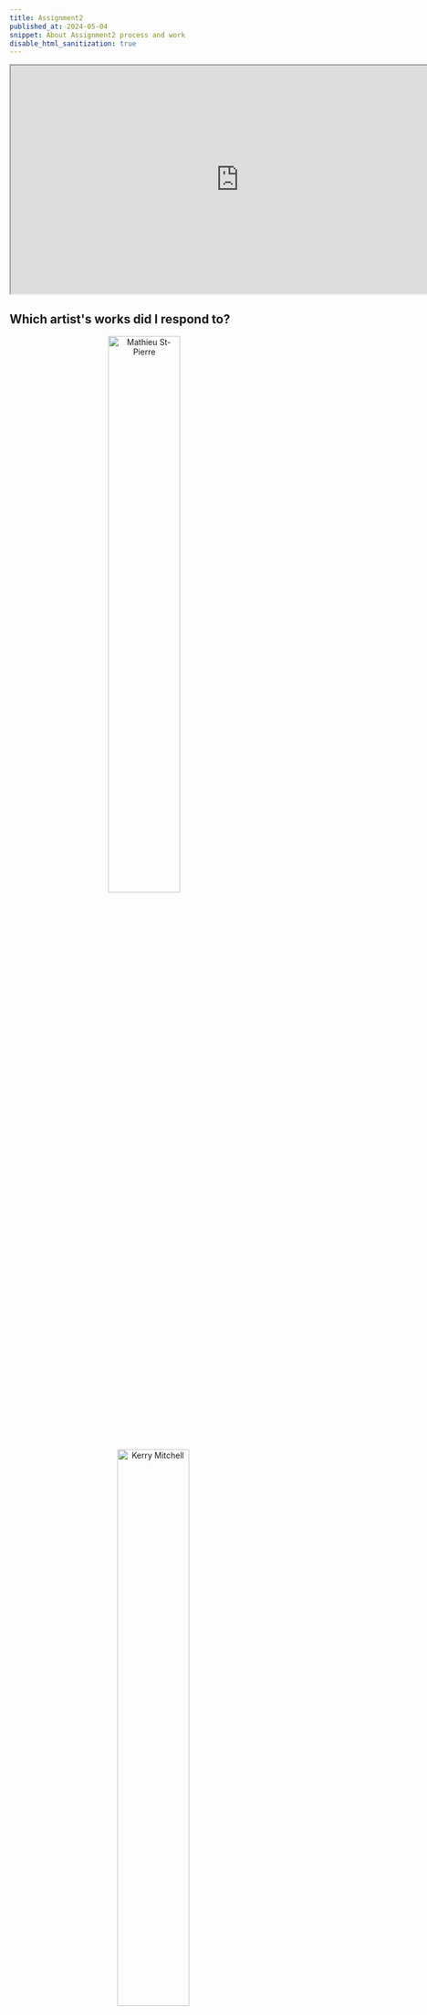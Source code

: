 ```yaml
---
title: Assignment2
published_at: 2024-05-04
snippet: About Assignment2 process and work
disable_html_sanitization: true
---
```


<div align="center">
<iframe src="https://s4002155-ccs-assignm-85.deno.dev/" width="800px" height="400px"></iframe>
</div>

## Which artist's works did I respond to?
<p align="center">
  <img alt="Mathieu St-Pierre" src="/240504_Assignment2/Mathieu.png" width="50%">
&nbsp; &nbsp; &nbsp; &nbsp;
  <img alt="Kerry Mitchell" src="/240504_Assignment2/NATO.png "background2" width="50%">
</p>


